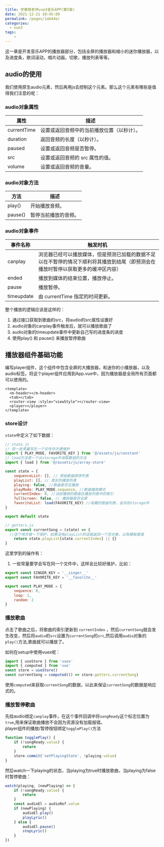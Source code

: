 ```yaml
---
title: 学黄轶老师vue3音乐APP(第5章)
date: 2021-12-21 10:45:09
permalink: /pages/1ab44e/
categories:
  - vue3
tags:
    -
---
```

这一章是开发音乐APP的播放器部分，包括全屏的播放器和缩小的迷你播放器，以及进度条，歌词滚动，唱片动画，切歌，播放列表等等。

## audio的使用
我们使用原生audio元素，然后再用js去控制这个元素。那么这个元素有哪些是值得我们注意的呢：

### audio对象属性
|  属性   |  描述  |
|  ----  | ----  |
| currentTime  | 设置或返回音频中的当前播放位置（以秒计）。 |
| duration  | 返回音频的长度（以秒计）。 |
| paused  | 设置或返回音频是否暂停。 |
| src | 设置或返回音频的 src 属性的值。 |
| volume | 设置或返回音频的音量。 |

### audio对象方法
| 方法 |  描述 |
| ---- | ------ |
| play() | 开始播放音频。 |
| pause() | 暂停当前播放的音频。 |

### audio对象事件
| 事件名称 | 触发时机 |
| ------- | -------- |
| canplay | 浏览器已经可以播放媒体，但是预测已加载的数据不足以在不暂停的情况下顺利将其播放到结尾（即预测会在播放时暂停以获取更多的缓冲区内容）|
| ended | 播放到媒体的结束位置，播放停止。 |
| pause | 播放暂停。 |
| timeupdate | 由 currentTime 指定的时间更新。 |

整个播放的逻辑应该是这样的：
1. 通过接口获取到歌曲的src，将audio的src属性设置好
2. audio对象的canplay事件触发后，就可以播放歌曲了
3. audio对象的timeupdate事件中更新自己写的进度条的进度
4. 使用play() 和 pause() 来播放暂停歌曲

## 播放器组件基础功能
编写player组件，这个组件中包含全屏的大播放器，和迷你的小播放器，以及audio标签。将这个player组件应用到App.vue中，因为播放器是全局所有页面都可以使用的。
```vue {5}
<template>
  <m-header></m-header>
  <tab></tab>
  <router-view :style="viewStyle"></router-view>
  <player></player>
</template>
```

### store设计
`state`中定义了如下数据：
```js 
// state.js
// 将一些常量写在一个文件中方便维护
import { PLAY_MODE, FAVORITE_KEY } from '@/assets/js/constant' 
// load方法是一个从storage中读取数组的方法
import { load } from '@/assets/js/array-store'

const state = {
    sequenceList: [], // 原始歌曲顺序列表
    playList: [], // 真实的播放列表
    playing: false, //歌曲是否在播放
    playMode: PLAY_MODE.sequence, //歌曲播放模式
    currentIndex: 0, //当前播放的歌曲在播放列表中的索引
    fullScreen: false, // 播放器是否全屏
    favoriteList: load(FAVORITE_KEY) //收藏的歌曲列表，会存到storage中
}

export default state
```

```js
// getters.js
export const currentSong = (state) => {
  //这个地方做一下保护，如果没有playList的话就返回一个空对象，以免模板报错
    return state.playList[state.currentIndex] || {} 
}
```

这里学到的操作有：
1. 一些常量要学会写在同一个文件中，这样会比较好维护，比如：
```js
export const SINGER_KEY = '__singer__'
export const FAVORITE_KEY = '__favorite__'

export const PLAY_MODE = {
    sequence: 0,
    loop: 1,
    random: 2
}
```

### 播放歌曲
点击了歌曲之后，将歌曲的索引更新到 `currentIndex` ，然后`currentSong`就会发生改变，然后将`audio`的`src`设置为`currentSong`的`src`,然后调用`audio`对象的`play()`方法,歌曲就可以播放了。  

如何在setup中使用vuex呢： 
```js
import { useStore } from 'vuex'
import { computed } from 'vue'
const store = useStore()
const currentSong = computed(() => store.getters.currentSong)
``` 
使用`computed`来获取`currentSong`的数据，以此来保证`currentSong`的数据是响应式的。

### 播放暂停歌曲
先给audio绑定`canplay`事件，在这个事件回调中将`songReady`这个标志位置为`true`,用来保证歌曲播放不会因为资源没有加载报错。  
player组件的播放/暂停按钮绑定`togglePlay()`方法
```js
function togglePlay() {
    if (!songReady.value) { 
        return
    }
    store.commit('setPlayingState', !playing.value)
}
```
然后watch一下playing的状态，当playing为true时播放歌曲，当playing为false时暂停歌曲：
```js
watch(playing, (newPlaying) => {
    if (!songReady.value) {
        return
    }
    const audioEl = audioRef.value
    if (newPlaying) {
        audioEl.play()
        playLyric()
    } else {
        audioEl.pause()
        stopLyric()
    }
})
```